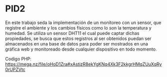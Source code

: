 # PID2
En este trabajo seda la implementación de un monitoreo con un sensor, que registre el ambiente y los cambios físicos como lo son la temperatura y humedad. Se utiliza un sensor DHT11 el cual puede captar dichas propiedades, se busca que estos registros al ser obtenidos puedan ser almacenados en una base de datos para poder ser mostrados en una gráfica web y monitoreado desde cualquier dispositivo en todo momento.

Codigo PHP: https://mega.nz/file/oHoD1Zra#xAstizR8ekYgKNq4Xk3F2kkgrHMqZUuXqRy0rUPZVtc 
